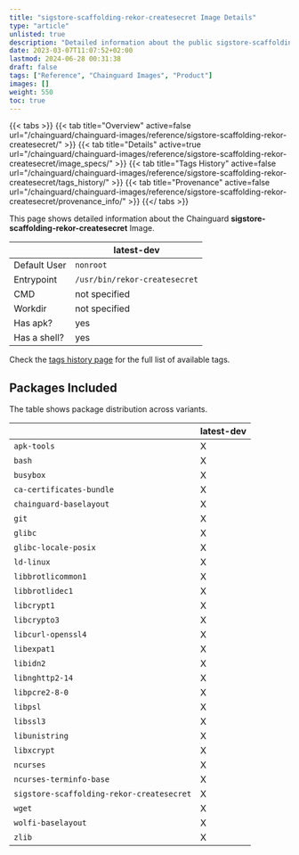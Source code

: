 ```yaml
---
title: "sigstore-scaffolding-rekor-createsecret Image Details"
type: "article"
unlisted: true
description: "Detailed information about the public sigstore-scaffolding-rekor-createsecret Chainguard Image."
date: 2023-03-07T11:07:52+02:00
lastmod: 2024-06-28 00:31:38
draft: false
tags: ["Reference", "Chainguard Images", "Product"]
images: []
weight: 550
toc: true
---
```


{{< tabs >}}
{{< tab title="Overview" active=false url="/chainguard/chainguard-images/reference/sigstore-scaffolding-rekor-createsecret/" >}}
{{< tab title="Details" active=true url="/chainguard/chainguard-images/reference/sigstore-scaffolding-rekor-createsecret/image_specs/" >}}
{{< tab title="Tags History" active=false url="/chainguard/chainguard-images/reference/sigstore-scaffolding-rekor-createsecret/tags_history/" >}}
{{< tab title="Provenance" active=false url="/chainguard/chainguard-images/reference/sigstore-scaffolding-rekor-createsecret/provenance_info/" >}}
{{</ tabs >}}

This page shows detailed information about the Chainguard **sigstore-scaffolding-rekor-createsecret** Image.

|              | latest-dev                    |
|--------------|-------------------------------|
| Default User | `nonroot`                     |
| Entrypoint   | `/usr/bin/rekor-createsecret` |
| CMD          | not specified                 |
| Workdir      | not specified                 |
| Has apk?     | yes                           |
| Has a shell? | yes                           |

Check the [tags history page](/chainguard/chainguard-images/reference/sigstore-scaffolding-rekor-createsecret/tags_history/) for the full list of available tags.

## Packages Included
The table shows package distribution across variants.

|                                           | latest-dev |
|-------------------------------------------|------------|
| `apk-tools`                               | X          |
| `bash`                                    | X          |
| `busybox`                                 | X          |
| `ca-certificates-bundle`                  | X          |
| `chainguard-baselayout`                   | X          |
| `git`                                     | X          |
| `glibc`                                   | X          |
| `glibc-locale-posix`                      | X          |
| `ld-linux`                                | X          |
| `libbrotlicommon1`                        | X          |
| `libbrotlidec1`                           | X          |
| `libcrypt1`                               | X          |
| `libcrypto3`                              | X          |
| `libcurl-openssl4`                        | X          |
| `libexpat1`                               | X          |
| `libidn2`                                 | X          |
| `libnghttp2-14`                           | X          |
| `libpcre2-8-0`                            | X          |
| `libpsl`                                  | X          |
| `libssl3`                                 | X          |
| `libunistring`                            | X          |
| `libxcrypt`                               | X          |
| `ncurses`                                 | X          |
| `ncurses-terminfo-base`                   | X          |
| `sigstore-scaffolding-rekor-createsecret` | X          |
| `wget`                                    | X          |
| `wolfi-baselayout`                        | X          |
| `zlib`                                    | X          |

